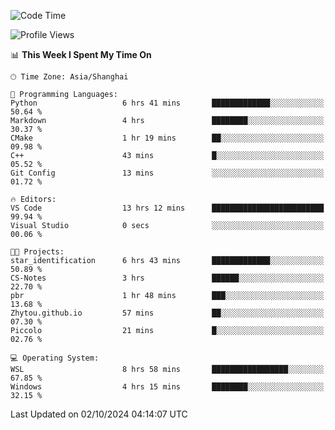<!--START_SECTION:waka-->
![Code Time](http://img.shields.io/badge/Code%20Time-2%2C032%20hrs%2052%20mins-blue)

![Profile Views](http://img.shields.io/badge/Profile%20Views-0-blue)

📊 **This Week I Spent My Time On** 

```text
🕑︎ Time Zone: Asia/Shanghai

💬 Programming Languages: 
Python                   6 hrs 41 mins       █████████████░░░░░░░░░░░░   50.64 % 
Markdown                 4 hrs               ████████░░░░░░░░░░░░░░░░░   30.37 % 
CMake                    1 hr 19 mins        ██░░░░░░░░░░░░░░░░░░░░░░░   09.98 % 
C++                      43 mins             █░░░░░░░░░░░░░░░░░░░░░░░░   05.52 % 
Git Config               13 mins             ░░░░░░░░░░░░░░░░░░░░░░░░░   01.72 % 

🔥 Editors: 
VS Code                  13 hrs 12 mins      █████████████████████████   99.94 % 
Visual Studio            0 secs              ░░░░░░░░░░░░░░░░░░░░░░░░░   00.06 % 

🐱‍💻 Projects: 
star_identification      6 hrs 43 mins       █████████████░░░░░░░░░░░░   50.89 % 
CS-Notes                 3 hrs               ██████░░░░░░░░░░░░░░░░░░░   22.70 % 
pbr                      1 hr 48 mins        ███░░░░░░░░░░░░░░░░░░░░░░   13.68 % 
Zhytou.github.io         57 mins             ██░░░░░░░░░░░░░░░░░░░░░░░   07.30 % 
Piccolo                  21 mins             █░░░░░░░░░░░░░░░░░░░░░░░░   02.76 % 

💻 Operating System: 
WSL                      8 hrs 58 mins       █████████████████░░░░░░░░   67.85 % 
Windows                  4 hrs 15 mins       ████████░░░░░░░░░░░░░░░░░   32.15 % 
```


 Last Updated on 02/10/2024 04:14:07 UTC
<!--END_SECTION:waka-->